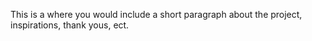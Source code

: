 This is a where you would include a short paragraph about the project, inspirations, thank yous, ect. 
